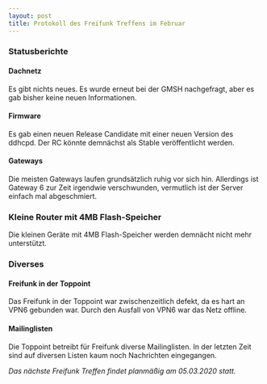```yaml
---
layout: post
title: Protokoll des Freifunk Treffens im Februar
---
```

### Statusberichte
#### Dachnetz
Es gibt nichts neues.
Es wurde erneut bei der GMSH nachgefragt, aber es gab bisher keine neuen Informationen.

#### Firmware
Es gab einen neuen Release Candidate mit einer neuen Version des ddhcpd.
Der RC könnte demnächst als Stable veröffentlicht werden.

#### Gateways
Die meisten Gateways laufen grundsätzlich ruhig vor sich hin. 
Allerdings ist Gateway 6 zur Zeit irgendwie verschwunden, vermutlich ist der Server einfach mal abgeschmiert.

### Kleine Router mit 4MB Flash-Speicher
Die kleinen Geräte mit 4MB Flash-Speicher werden demnächt nicht mehr unterstützt.

### Diverses
#### Freifunk in der Toppoint
Das Freifunk in der Toppoint war zwischenzeitlich defekt, da es hart an VPN6 gebunden war. Durch den Ausfall von VPN6 war das Netz offline.

#### Mailinglisten 
Die Toppoint betreibt für Freifunk diverse Mailinglisten.
In der letzten Zeit sind auf diversen Listen kaum noch Nachrichten eingegangen.

*Das nächste Freifunk Treffen findet planmäßig am 05.03.2020 statt.*

